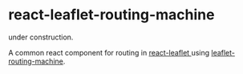 react-leaflet-routing-machine
==================

under construction.

A common react component for routing in [react-leaflet ](https://github.com/PaulLeCam/react-leaflet) using  [leaflet-routing-machine](https://github.com/perliedman/leaflet-routing-machine).
